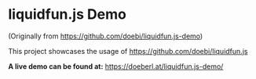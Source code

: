# liquidfun.js Demo

(Originally from https://github.com/doebi/liquidfun.js-demo)

This project showcases the usage of https://github.com/doebi/liquidfun.js

**A live demo can be found at:**
https://doeberl.at/liquidfun.js-demo/

